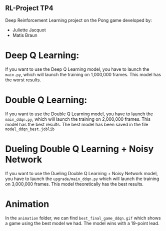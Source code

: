 ## RL-Project TP4

Deep Reinforcement Learning project on the Pong game developed by:
- Juliette Jacquot
- Matis Braun


# Deep Q Learning:
If you want to use the Deep Q Learning model, you have to launch the `main.py`, which will launch the training on 1,000,000 frames.
This model has the worst results.

# Double Q Learning:
If you want to use the Double Q Learning model, you have to launch the `main_ddqn.py`, which will launch the training on 2,000,000 frames.
This model has the best results.
The best model has been saved in the file `model_ddqn_best.joblib`

# Dueling Double Q Learning + Noisy Network
If you want to use the Dueling Double Q Learning + Noisy Network model, you have to launch the `upgrade/main_ddqn.py` which will launch the training on 3,000,000 frames.
This model theoretically has the best results.


# Animation
In the `animation` folder, we can find `best_final_game_ddqn.gif` which shows a game using the best model we had. The model wins with a 19-point lead.
